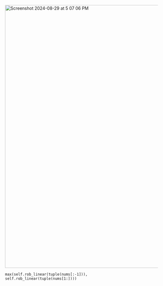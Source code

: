 <img width="862" alt="Screenshot 2024-08-29 at 5 07 06 PM" src="https://github.com/user-attachments/assets/4a872ec4-9391-4ff8-b144-b610532fc37d">

```max(self.rob_linear(tuple(nums[:-1])), self.rob_linear(tuple(nums[1:])))```
